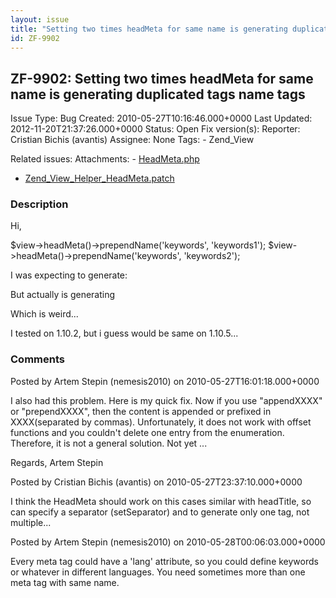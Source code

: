 ```yaml
---
layout: issue
title: "Setting two times headMeta for same name is generating duplicated tags name tags"
id: ZF-9902
---
```


ZF-9902: Setting two times headMeta for same name is generating duplicated tags name tags
-----------------------------------------------------------------------------------------

 Issue Type: Bug Created: 2010-05-27T10:16:46.000+0000 Last Updated: 2012-11-20T21:37:26.000+0000 Status: Open Fix version(s): 
 Reporter:  Cristian Bichis (avantis)  Assignee:  None  Tags: - Zend\_View
 
 Related issues: 
 Attachments: - [HeadMeta.php](/issues/secure/attachment/13113/HeadMeta.php)
- [Zend\_View\_Helper\_HeadMeta.patch](/issues/secure/attachment/13112/Zend_View_Helper_HeadMeta.patch)
 
### Description

Hi,

$view->headMeta()->prependName('keywords', 'keywords1'); $view->headMeta()->prependName('keywords', 'keywords2');

I was expecting to generate:

But actually is generating

Which is weird...

I tested on 1.10.2, but i guess would be same on 1.10.5...

 

 

### Comments

Posted by Artem Stepin (nemesis2010) on 2010-05-27T16:01:18.000+0000

I also had this problem. Here is my quick fix. Now if you use "appendXXXX" or "prependXXXX", then the content is appended or prefixed in XXXX(separated by commas). Unfortunately, it does not work with offset functions and you couldn't delete one entry from the enumeration. Therefore, it is not a general solution. Not yet ...

Regards, Artem Stepin

 

 

Posted by Cristian Bichis (avantis) on 2010-05-27T23:37:10.000+0000

I think the HeadMeta should work on this cases similar with headTitle, so can specify a separator (setSeparator) and to generate only one tag, not multiple...

 

 

Posted by Artem Stepin (nemesis2010) on 2010-05-28T00:06:03.000+0000

Every meta tag could have a 'lang' attribute, so you could define keywords or whatever in different languages. You need sometimes more than one meta tag with same name.

 

 